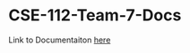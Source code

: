 # CSE-112-Team-7-Docs



Link to Documentaiton [here](https://cse-112-team-7.github.io/CSE-112-Team-7-Docs/)
